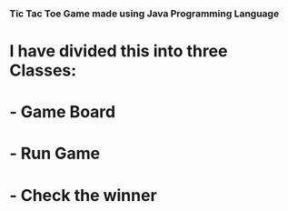 ### Tic Tac Toe Game made using Java Programming Language
# I have divided this into three Classes:
# - Game Board
# - Run Game
# - Check the winner
